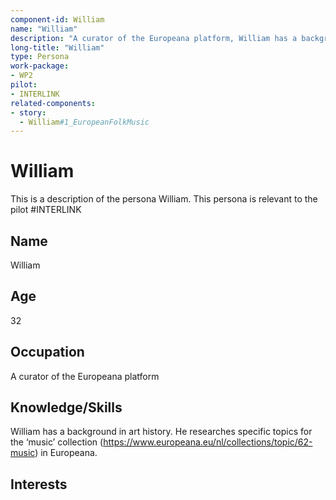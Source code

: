 ```yaml
---
component-id: William
name: "William"
description: "A curator of the Europeana platform, William has a background in art history."
long-title: "William"
type: Persona
work-package:
- WP2
pilot:
- INTERLINK
related-components:
- story:
  - William#1_EuropeanFolkMusic
---
```


# William
This is a description of the persona William. This persona is relevant to the pilot #INTERLINK

## Name
William

## Age
32

## Occupation
A curator of the Europeana platform

## Knowledge/Skills
William has a background in art history. He researches specific topics for the ‘music’ collection (https://www.europeana.eu/nl/collections/topic/62-music) in Europeana.

## Interests
